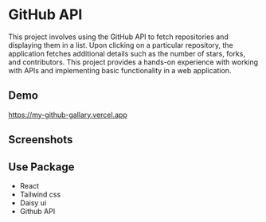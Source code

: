 # GitHub API

This project involves using the GitHub API to fetch repositories and displaying them in a list. Upon clicking on a particular repository, the application fetches additional details such as the number of stars, forks, and contributors. This project provides a hands-on experience with working with APIs and implementing basic functionality in a web application.

## Demo
https://my-github-gallary.vercel.app

## Screenshots

## Use Package
- React
- Tailwind css
- Daisy ui
- Github API
